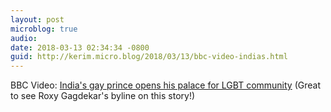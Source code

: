```yaml
---
layout: post
microblog: true
audio: 
date: 2018-03-13 02:34:34 -0800
guid: http://kerim.micro.blog/2018/03/13/bbc-video-indias.html
---
```

BBC Video: [India's gay prince opens his palace for LGBT community](http://www.bbc.com/news/av/world-asia-india-43346168/india-s-gay-prince-opens-his-palace-for-lgbt-community) (Great to see Roxy Gagdekar's byline on this story!) 
